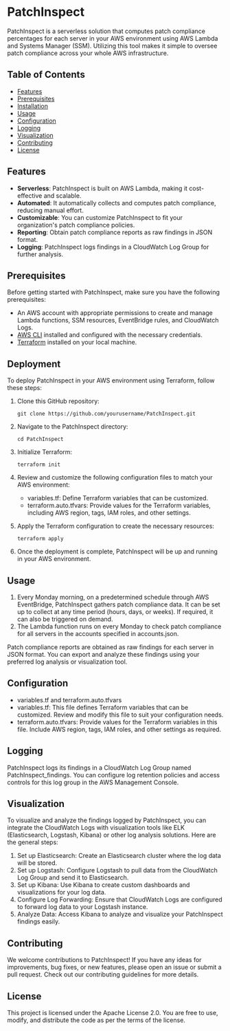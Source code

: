
# PatchInspect

PatchInspect is a serverless solution that computes patch compliance percentages for each server in your AWS environment using AWS Lambda and Systems Manager (SSM). Utilizing this tool makes it simple to oversee patch compliance across your whole AWS infrastructure.

## Table of Contents

- [Features](#features)
- [Prerequisites](#prerequisites)
- [Installation](#installation)
- [Usage](#usage)
- [Configuration](#configuration)
- [Logging](#logging)
- [Visualization](#visualization)
- [Contributing](#contributing)
- [License](#license)

## Features

- **Serverless**: PatchInspect is built on AWS Lambda, making it cost-effective and scalable.
- **Automated**: It automatically collects and computes patch compliance, reducing manual effort.
- **Customizable**: You can customize PatchInspect to fit your organization's patch compliance policies.
- **Reporting**: Obtain patch compliance reports as raw findings in JSON format.
- **Logging**: PatchInspect logs findings in a CloudWatch Log Group for further analysis.

## Prerequisites

Before getting started with PatchInspect, make sure you have the following prerequisites:

- An AWS account with appropriate permissions to create and manage Lambda functions, SSM resources, EventBridge rules, and CloudWatch Logs.
- [AWS CLI](https://aws.amazon.com/cli/) installed and configured with the necessary credentials.
- [Terraform](https://www.terraform.io/) installed on your local machine.

## Deployment

To deploy PatchInspect in your AWS environment using Terraform, follow these steps:

1. Clone this GitHub repository:
   ```shell
   git clone https://github.com/yourusername/PatchInspect.git
    ```

2. Navigate to the PatchInspect directory:
    ```shell
    cd PatchInspect
    ```

3. Initialize Terraform:
    ```shell
    terraform init
    ```

4. Review and customize the following configuration files to match your AWS environment:
    - variables.tf: Define Terraform variables that can be customized.
    - terraform.auto.tfvars: Provide values for the Terraform variables, including AWS region, tags, IAM roles, and other settings.

5. Apply the Terraform configuration to create the necessary resources:
    ```shell
    terraform apply
    ```

6. Once the deployment is complete, PatchInspect will be up and running in your AWS environment.

## Usage
1. Every Monday morning, on a predetermined schedule through AWS EventBridge, PatchInspect gathers patch compliance data. It can be set up to collect at any time period (hours, days, or weeks). If required, it can also be triggered on demand.
2. The Lambda function runs on every Monday to check patch compliance for all servers in the accounts specified in accounts.json.

Patch compliance reports are obtained as raw findings for each server in JSON format. You can export and analyze these findings using your preferred log analysis or visualization tool.

## Configuration
- variables.tf and terraform.auto.tfvars
- variables.tf: This file defines Terraform variables that can be customized. Review and modify this file to suit your configuration needs.
- terraform.auto.tfvars: Provide values for the Terraform variables in this file. Include AWS region, tags, IAM roles, and other settings as required.

## Logging
PatchInspect logs its findings in a CloudWatch Log Group named PatchInspect_findings. You can configure log retention policies and access controls for this log group in the AWS Management Console.

## Visualization
To visualize and analyze the findings logged by PatchInspect, you can integrate the CloudWatch Logs with visualization tools like ELK (Elasticsearch, Logstash, Kibana) or other log analysis solutions. Here are the general steps:

1. Set up Elasticsearch: Create an Elasticsearch cluster where the log data will be stored.
2. Set up Logstash: Configure Logstash to pull data from the CloudWatch Log Group and send it to Elasticsearch.
3. Set up Kibana: Use Kibana to create custom dashboards and visualizations for your log data.
4. Configure Log Forwarding: Ensure that CloudWatch Logs are configured to forward log data to your Logstash instance.
5. Analyze Data: Access Kibana to analyze and visualize your PatchInspect findings easily.

## Contributing
We welcome contributions to PatchInspect! If you have any ideas for improvements, bug fixes, or new features, please open an issue or submit a pull request. Check out our contributing guidelines for more details.

## License
This project is licensed under the Apache License 2.0. You are free to use, modify, and distribute the code as per the terms of the license.